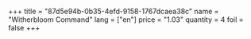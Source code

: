 +++
title = "87d5e94b-0b35-4efd-9158-1767dcaea38c"
name = "Witherbloom Command"
lang = ["en"]
price = "1.03"
quantity = 4
foil = false
+++
